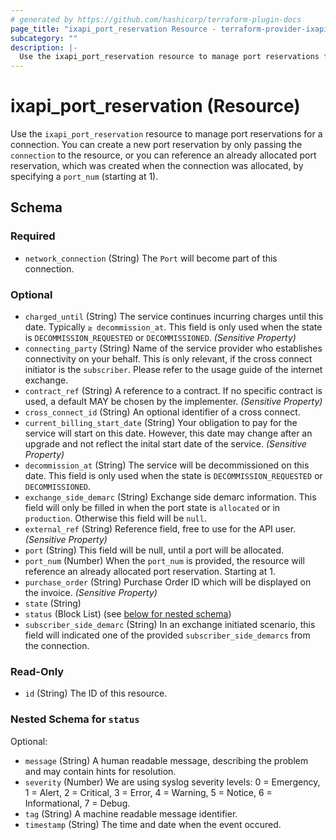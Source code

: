 ```yaml
---
# generated by https://github.com/hashicorp/terraform-plugin-docs
page_title: "ixapi_port_reservation Resource - terraform-provider-ixapi"
subcategory: ""
description: |-
  Use the ixapi_port_reservation resource to manage port reservations for a connection. You can create a new port reservation by only passing the connection to the resource, or you can reference an already allocated port reservation, which was created when the connection was allocated, by specifying a port_num (starting at 1).
---
```


# ixapi_port_reservation (Resource)

Use the `ixapi_port_reservation` resource to manage port reservations for a connection. You can create a new port reservation by only passing the `connection` to the resource, or you can reference an already allocated port reservation, which was created when the connection was allocated, by specifying a `port_num` (starting at 1).



<!-- schema generated by tfplugindocs -->
## Schema

### Required

- `network_connection` (String) The `Port` will become part of this connection.

### Optional

- `charged_until` (String) The service continues incurring charges until this date. Typically `≥ decommission_at`.  This field is only used when the state is `DECOMMISSION_REQUESTED` or `DECOMMISSIONED`.  *(Sensitive Property)*
- `connecting_party` (String) Name of the service provider who establishes connectivity on your behalf.  This is only relevant, if the cross connect initiator is the `subscriber`.  Please refer to the usage guide of the internet exchange.
- `contract_ref` (String) A reference to a contract. If no specific contract is used, a default MAY be chosen by the implementer. *(Sensitive Property)*
- `cross_connect_id` (String) An optional identifier of a cross connect.
- `current_billing_start_date` (String) Your obligation to pay for the service will start on this date.  However, this date may change after an upgrade and not reflect the inital start date of the service.  *(Sensitive Property)*
- `decommission_at` (String) The service will be decommissioned on this date.  This field is only used when the state is `DECOMMISSION_REQUESTED` or `DECOMMISSIONED`.
- `exchange_side_demarc` (String) Exchange side demarc information. This field will only be filled in when the port state is `allocated` or in `production`.  Otherwise this field will be `null`.
- `external_ref` (String) Reference field, free to use for the API user. *(Sensitive Property)*
- `port` (String) This field will be null, until a port will be allocated.
- `port_num` (Number) When the `port_num` is provided, the resource will reference an already allocated port reservation. Starting at 1.
- `purchase_order` (String) Purchase Order ID which will be displayed on the invoice. *(Sensitive Property)*
- `state` (String)
- `status` (Block List) (see [below for nested schema](#nestedblock--status))
- `subscriber_side_demarc` (String) In an exchange initiated scenario, this field will indicated one of the provided `subscriber_side_demarcs` from the connection.

### Read-Only

- `id` (String) The ID of this resource.

<a id="nestedblock--status"></a>
### Nested Schema for `status`

Optional:

- `message` (String) A human readable message, describing the problem and may contain hints for resolution.
- `severity` (Number) We are using syslog severity levels: 0 = Emergency, 1 = Alert, 2 = Critical, 3 = Error, 4 = Warning, 5 = Notice, 6 = Informational, 7 = Debug.
- `tag` (String) A machine readable message identifier.
- `timestamp` (String) The time and date when the event occured.


